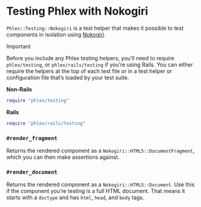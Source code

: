 # Testing Phlex with Nokogiri

`Phlex::Testing::Nokogiri` is a test helper that makes it possible to test components in isolation using [Nokogiri](https://nokogiri.org).

> [!IMPORTANT]
> Before you include any Phlex testing helpers, you’ll need to require `phlex/testing`, or `phlex/rails/testing` if you’re using Rails. You can either require the helpers at the top of each test file or in a test helper or configuration file that’s loaded by your test suite.
>
> **Non-Rails**
>
> ```ruby
> require "phlex/testing"
> ```
>
> **Rails**
>
> ```ruby
> require "phlex/rails/testing"
> ```

### `#render_fragment`

Returns the rendered component as a `Nokogiri::HTML5::DocumentFragment`, which you can then make assertions against.

### `#render_document`

Returns the rendered component as a `Nokogiri::HTML5::Document`. Use this if the component you’re testing is a full HTML document. That means it starts with a `doctype` and has `html`, `head`, and `body` tags.
